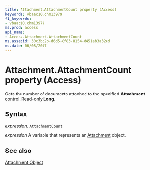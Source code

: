 ```yaml
---
title: Attachment.AttachmentCount property (Access)
keywords: vbaac10.chm13979
f1_keywords:
- vbaac10.chm13979
ms.prod: access
api_name:
- Access.Attachment.AttachmentCount
ms.assetid: 30c3bc2b-d6d5-8f83-8154-d451ab3a32ed
ms.date: 06/08/2017
---
```



# Attachment.AttachmentCount property (Access)

Gets the number of documents attached to the specified  **Attachment** control. Read-only **Long**.


## Syntax

 _expression_. `AttachmentCount`

 _expression_ A variable that represents an [Attachment](Access.Attachment.md) object.


## See also


[Attachment Object](Access.Attachment.md)

